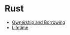 # Rust

- [Ownership and Borrowing](/programming/language/rust/ownership-and-borrowing.md)
- [Lifetime](/programming/language/rust/lifetime.md)
